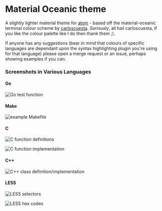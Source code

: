 # Material Oceanic theme

A slightly lighter material theme for [atom](https://atom.io) - based off the material-oceanic terminal colour scheme by [carloscuesta](https://github.com/carloscuesta/materialshell). _Seriously_, all hail carloscuesta, if you like the colour palette like I do then thank them ;).

If anyone has any suggestions (bear in mind that colours of specific languages are dependant upon the syntax highlighting plugin you're using for that language) please open a merge request or an issue, perhaps showing examples if you can.

### Screenshots in Various Languages

#### Go

![Go test function](http://i.imgur.com/XhbyTXp.png)

#### Make

![example Makefile](http://i.imgur.com/dvt4v80.png)

#### C

![C function definitions](http://i.imgur.com/rYp4CGy.png)

![C function implementation](http://i.imgur.com/UrEshVj.png)

#### C++

![C++ class definition/implementation](http://i.imgur.com/jM5GY0o.png)

#### LESS

![LESS selectors](http://i.imgur.com/CXtVk7V.png)

![LESS hex codes](http://i.imgur.com/B5x0E9k.png)
